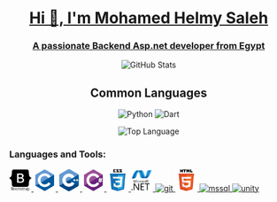 
<a href="MohamedHelmy1.github.io">

 <h1 align="center">Hi 👋, I'm Mohamed Helmy Saleh</h1>
<h3 align="center">A passionate Backend Asp.net developer from Egypt</h3>

</a>
<p align="center">
<img alt = "GitHub Stats" src="https://github-readme-stats.vercel.app/api?username=Mohamedhelmy1&count_private=true&show_icons=true&icon_color=fff&hide_border=true&title_color=5391FE&text_color=fff&theme=dark">
</p>
<h2 align="center">
Common Languages
 </h2>
<p align="center">
  <img alt = "Python" src="https://img.shields.io/badge/-Python-informational?style=for-the-badge&logo=Python&logoColor=white">
  <img alt = "Dart" src="https://img.shields.io/badge/-Dart-informational?style=for-the-badge&logo=Dart&color=0dc8ae&logoColor=white">
</p>
<p align="center">
<img alt = "Top Language" src="https://github-readme-stats.vercel.app/api/top-langs/?username=mohamedHelmy1&layout=compact&hide=html,&hide_border=true&title_color=5391FE&text_color=fff&theme=dark">
</p>
<div align="center">
<h3 align="left">Languages and Tools:</h3>
<p align="left"> <a href="https://getbootstrap.com" target="_blank" rel="noreferrer"> <img src="https://raw.githubusercontent.com/devicons/devicon/master/icons/bootstrap/bootstrap-plain-wordmark.svg" alt="bootstrap" width="40" height="40"/> </a> <a href="https://www.cprogramming.com/" target="_blank" rel="noreferrer"> <img src="https://raw.githubusercontent.com/devicons/devicon/master/icons/c/c-original.svg" alt="c" width="40" height="40"/> </a> <a href="https://www.w3schools.com/cpp/" target="_blank" rel="noreferrer"> <img src="https://raw.githubusercontent.com/devicons/devicon/master/icons/cplusplus/cplusplus-original.svg" alt="cplusplus" width="40" height="40"/> </a> <a href="https://www.w3schools.com/cs/" target="_blank" rel="noreferrer"> <img src="https://raw.githubusercontent.com/devicons/devicon/master/icons/csharp/csharp-original.svg" alt="csharp" width="40" height="40"/> </a> <a href="https://www.w3schools.com/css/" target="_blank" rel="noreferrer"> <img src="https://raw.githubusercontent.com/devicons/devicon/master/icons/css3/css3-original-wordmark.svg" alt="css3" width="40" height="40"/> </a> <a href="https://dotnet.microsoft.com/" target="_blank" rel="noreferrer"> <img src="https://raw.githubusercontent.com/devicons/devicon/master/icons/dot-net/dot-net-original-wordmark.svg" alt="dotnet" width="40" height="40"/> </a> <a href="https://git-scm.com/" target="_blank" rel="noreferrer"> <img src="https://www.vectorlogo.zone/logos/git-scm/git-scm-icon.svg" alt="git" width="40" height="40"/> </a> <a href="https://www.w3.org/html/" target="_blank" rel="noreferrer"> <img src="https://raw.githubusercontent.com/devicons/devicon/master/icons/html5/html5-original-wordmark.svg" alt="html5" width="40" height="40"/> </a> <a href="https://www.microsoft.com/en-us/sql-server" target="_blank" rel="noreferrer"> <img src="https://www.svgrepo.com/show/303229/microsoft-sql-server-logo.svg" alt="mssql" width="40" height="40"/> </a> <a href="https://unity.com/" target="_blank" rel="noreferrer"> <img src="https://www.vectorlogo.zone/logos/unity3d/unity3d-icon.svg" alt="unity" width="40" height="40"/> </a> </p></div>

<!--
**MohamedHelmy1/MohamedHelmy1** is a ✨ _special_ ✨ repository because its `README.md` (this file) appears on your GitHub profile.

Here are some ideas to get you started:

- 🔭 I’m currently working on ...
- 🌱 I’m currently learning ...
- 👯 I’m looking to collaborate on ...
- 🤔 I’m looking for help with ...
- 💬 Ask me about ...
- 📫 How to reach me: ...
- 😄 Pronouns: ...
- ⚡ Fun fact: ...
-->
